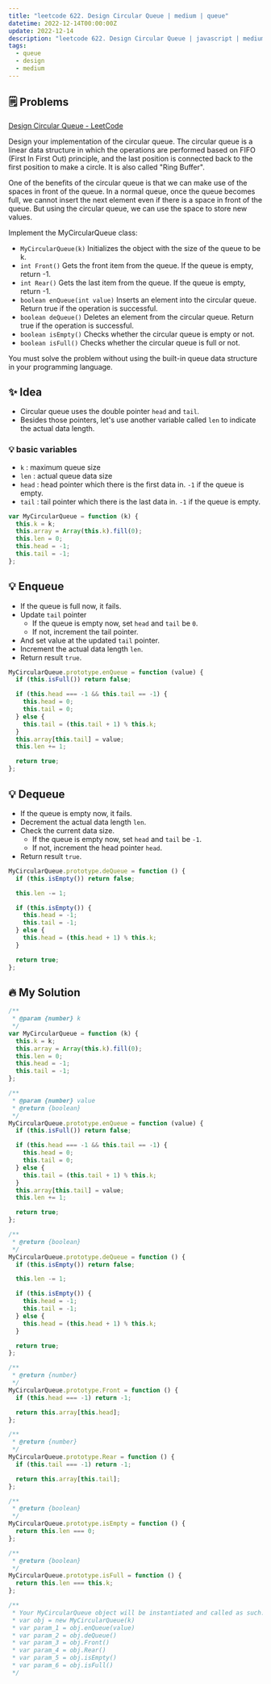 ```yaml
---
title: "leetcode 622. Design Circular Queue | medium | queue"
datetime: 2022-12-14T00:00:00Z
update: 2022-12-14
description: "leetcode 622. Design Circular Queue | javascript | medium | queue"
tags:
  - queue
  - design
  - medium
---
```


## 🗒️ Problems

[Design Circular Queue - LeetCode](https://leetcode.com/problems/design-circular-queue/)

Design your implementation of the circular queue. The circular queue is a linear data structure in which the operations are performed based on FIFO (First In First Out) principle, and the last position is connected back to the first position to make a circle. It is also called "Ring Buffer".

One of the benefits of the circular queue is that we can make use of the spaces in front of the queue. In a normal queue, once the queue becomes full, we cannot insert the next element even if there is a space in front of the queue. But using the circular queue, we can use the space to store new values.

Implement the MyCircularQueue class:

- `MyCircularQueue(k)` Initializes the object with the size of the queue to be k.
- `int Front()` Gets the front item from the queue. If the queue is empty, return -1.
- `int Rear()` Gets the last item from the queue. If the queue is empty, return -1.
- `boolean enQueue(int value)` Inserts an element into the circular queue. Return true if the operation is successful.
- `boolean deQueue()` Deletes an element from the circular queue. Return true if the operation is successful.
- `boolean isEmpty()` Checks whether the circular queue is empty or not.
- `boolean isFull()` Checks whether the circular queue is full or not.

You must solve the problem without using the built-in queue data structure in your programming language.

## ✨ Idea

- Circular queue uses the double pointer `head` and `tail`.
- Besides those pointers, let's use another variable called `len` to indicate the actual data length.

### 💡 basic variables

- `k` : maximum queue size
- `len` : actual queue data size
- `head` : head pointer which there is the first data in. `-1` if the queue is empty.
- `tail` : tail pointer which there is the last data in. `-1` if the queue is empty.

```javascript
var MyCircularQueue = function (k) {
  this.k = k;
  this.array = Array(this.k).fill(0);
  this.len = 0;
  this.head = -1;
  this.tail = -1;
};
```

## 💡 Enqueue

- If the queue is full now, it fails.
- Update `tail` pointer
  - If the queue is empty now, set `head` and `tail` be `0`.
  - If not, increment the tail pointer.
- And set value at the updated `tail` pointer.
- Increment the actual data length `len`.
- Return result `true`.

```javascript
MyCircularQueue.prototype.enQueue = function (value) {
  if (this.isFull()) return false;

  if (this.head === -1 && this.tail == -1) {
    this.head = 0;
    this.tail = 0;
  } else {
    this.tail = (this.tail + 1) % this.k;
  }
  this.array[this.tail] = value;
  this.len += 1;

  return true;
};
```

## 💡 Dequeue

- If the queue is empty now, it fails.
- Decrement the actual data length `len`.
- Check the current data size.
  - If the queue is empty now, set `head` and `tail` be `-1`.
  - If not, increment the head pointer `head`.
- Return result `true`.

```javascript
MyCircularQueue.prototype.deQueue = function () {
  if (this.isEmpty()) return false;

  this.len -= 1;

  if (this.isEmpty()) {
    this.head = -1;
    this.tail = -1;
  } else {
    this.head = (this.head + 1) % this.k;
  }

  return true;
};
```

## 🔥 My Solution

```javascript
/**
 * @param {number} k
 */
var MyCircularQueue = function (k) {
  this.k = k;
  this.array = Array(this.k).fill(0);
  this.len = 0;
  this.head = -1;
  this.tail = -1;
};

/**
 * @param {number} value
 * @return {boolean}
 */
MyCircularQueue.prototype.enQueue = function (value) {
  if (this.isFull()) return false;

  if (this.head === -1 && this.tail == -1) {
    this.head = 0;
    this.tail = 0;
  } else {
    this.tail = (this.tail + 1) % this.k;
  }
  this.array[this.tail] = value;
  this.len += 1;

  return true;
};

/**
 * @return {boolean}
 */
MyCircularQueue.prototype.deQueue = function () {
  if (this.isEmpty()) return false;

  this.len -= 1;

  if (this.isEmpty()) {
    this.head = -1;
    this.tail = -1;
  } else {
    this.head = (this.head + 1) % this.k;
  }

  return true;
};

/**
 * @return {number}
 */
MyCircularQueue.prototype.Front = function () {
  if (this.head === -1) return -1;

  return this.array[this.head];
};

/**
 * @return {number}
 */
MyCircularQueue.prototype.Rear = function () {
  if (this.tail === -1) return -1;

  return this.array[this.tail];
};

/**
 * @return {boolean}
 */
MyCircularQueue.prototype.isEmpty = function () {
  return this.len === 0;
};

/**
 * @return {boolean}
 */
MyCircularQueue.prototype.isFull = function () {
  return this.len === this.k;
};

/**
 * Your MyCircularQueue object will be instantiated and called as such:
 * var obj = new MyCircularQueue(k)
 * var param_1 = obj.enQueue(value)
 * var param_2 = obj.deQueue()
 * var param_3 = obj.Front()
 * var param_4 = obj.Rear()
 * var param_5 = obj.isEmpty()
 * var param_6 = obj.isFull()
 */
```
